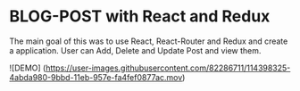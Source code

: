 # BLOG-POST with React and Redux
The main goal of this was to use React, React-Router and Redux and create a application.
User can Add, Delete and Update Post and view them.

![DEMO] (https://user-images.githubusercontent.com/82286711/114398325-4abda980-9bbd-11eb-957e-fa4fef0877ac.mov)
